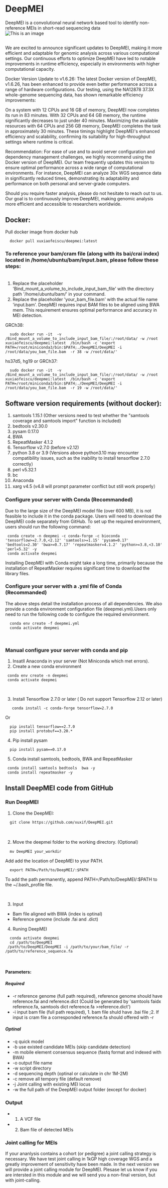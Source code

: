 # DeepMEI
DeepMEI is a convolutional neural network based tool to identify non-reference MEIs in short-read sequencing data
<br/>
![This is an image](https://github.com/xuxif/DeepMEI/blob/main/workflow.png)
<br/>
##
We are excited to announce significant updates to DeepMEI, making it more efficient and adaptable for genomic analysis across various computational settings. Our continuous efforts to optimize DeepMEI have led to notable improvements in runtime efficiency, especially in environments with higher computational capacity.

Docker Version Update to v1.6.26:
The latest Docker version of DeepMEI, v1.6.26, has been enhanced to provide even better performance across a range of hardware configurations. Our testing, using the NA12878 37.3X whole-genome sequencing data, has shown remarkable efficiency improvements:

On a system with 12 CPUs and 16 GB of memory, DeepMEI now completes its run in 83 minutes.
With 32 CPUs and 64 GB memory, the runtime significantly decreases to just under 40 minutes.
Maximizing the available resources with 64 CPUs and 256 GB memory, DeepMEI completes the task in approximately 30 minutes.
These timings highlight DeepMEI's enhanced efficiency and scalability, confirming its suitability for high-throughput settings where runtime is critical.

Recommendation:
For ease of use and to avoid server configuration and dependency management challenges, we highly recommend using the Docker version of DeepMEI. Our team frequently updates this version to ensure optimal performance across a wide range of computational environments. For instance, DeepMEI can analyze 30x WGS sequence data in significantly reduced times, demonstrating its adaptability and performance on both personal and server-grade computers.

Should you require faster analysis, please do not hesitate to reach out to us. Our goal is to continuously improve DeepMEI, making genomic analysis more efficient and accessible to researchers worldwide.
## Docker: <br />
Pull docker image from docker hub
```
  docker pull xuxiaofeiscu/deepmei:latest
```
### To reference your bam/cram file (along with its bai/crai index) located in /home/ubuntu/bam/input.bam, please follow these steps:<br /><br />
1. Replace the placeholder 'Bind_mount_a_volume_to_include_input_bam_file' with the directory path '/home/ubuntu/bam/' in your command.
2. Replace the placeholder 'your_bam_file.bam' with the actual file name 'input.bam'. DeepMEI  requires input BAM files to be aligned using BWA mem. This requirement ensures optimal performance and accuracy in MEI detection.


  GRCh38:
```
  sudo docker run -it  -v /Bind_mount_a_volume_to_include_input_bam_file/:/root/data/ -w /root xuxiaofeiscu/deepmei:latest  /bin/bash -c 'export PATH=/root/miniconda3/bin:$PATH;./DeepMEI/DeepMEI -i /root/data/you_bam_file.bam  -r 38 -w /root/data/'
```
  hs37d5, hg19 or GRCh37:
```
  sudo docker run -it  -v /Bind_mount_a_volume_to_include_input_bam_file/:/root/data/ -w /root xuxiaofeiscu/deepmei:latest  /bin/bash -c 'export PATH=/root/miniconda3/bin:$PATH;./DeepMEI/DeepMEI -i /root/data/you_bam_file.bam  -r 19 -w /root/data/'
```
## Software version requirements (without docker): <br />
1. samtools 1.15.1 (Other versions need to test whether the "samtools coverage and samtools import" function is included)<br />
2. bedtools v2.30.0<br />
3. pysam 0.17.0<br />
4. BWA<br />
5. RepeatMasker 4.1.2<br />
6. Tensorflow v2.7.0 (before v2.12)<br />
7. python 3.8 or 3.9 (Versions above python3.10 may encounter compatibility issues, such as the inability to install tensorflow 2.7.0 correctly）<br />
8. perl v5.32.1<br />
9. bc <br />
11. Anaconda <br />
12. xarg v4.5 (v4.8 will prompt parameter conflict but still work properly）

### Configure your server with Conda (Recommanded)
Due to the large size of the DeepMEI model file (over 600 MB), it is not feasible to include it in the conda package. Users will need to download the DeepMEI code separately from GitHub. To set up the required environment, users should run the following command:
 ```
  conda create -n deepmei -c conda-forge -c bioconda 'tensorflow>=2.7.0,<2.12' 'samtools>=1.15' 'pysam=0.17' 'bedtools=2.30' 'bwa>=0.7.17' 'repeatmasker=4.1.2' 'python>=3.8,<3.10' 'perl=5.32' -y
  conda activate deepmei
 ```
  Installing DeepMEI with Conda might take a long time, primarily because the installation of RepeatMasker requires significant time to download the library files.
</br>

### Configure your server with a .yml file of Conda (Recommanded)
The above steps detail the installation process of all dependencies. We also provide a conda environment configuration file (deepmei.yml).Users only need to run the following code to configure the required environment.
 ```
   conda env create -f deepmei.yml
   conda activate deepmei
 ```
</br>


### Manual configure your server with conda and pip
1. Insatll Anaconda in your server (Not Miniconda which met errors).
2. Create a new conda environment 
 
 ```
  conda env create -n deepmei 
  conda activate deepmei
 ```
 <br />
 
3. Install Tensorflow 2.7.0 or later ( Do not support Tensorflow 2.12 or later)

```
   conda install -c conda-forge tensorflow=2.7.0
 ```
   Or
 ```
   pip install tensorflow==2.7.0
   pip install protobuf==3.20.* 
 ```
4. Pip install pysam 

```
  pip install pysam==0.17.0
 ```
5. Conda install samtools, bedtools, BWA and RepeatMasker
 
 ```
  conda install samtools bedtools  bwa -y
  conda install repeatmasker -y
  ```

##  Install DeepMEI code from GitHub<br />

### Run DeepMEI
1. Clone the DeepMEI:<br/>

```
  git clone https://github.com/xuxif/DeepMEI.git
```
<br />

2. Move the deepmei folder to the working directory. (Optional） <br />

```
  mv DeepMEI your_workdir
```

  Add add the location of DeepMEI to your PATH.
```
  export PATH=/Path/to/DeepMEI/:$PATH
```
To add the path permanently, append PATH=/Path/to/DeepMEI/:$PATH to the ~/.bash_profile file.

<br />

3. Input <br/>

-   Bam file aligned with BWA (index is optinal)<br/>
-   Reference genome (include .fai and .dict)<br/>


4. Runing DeepMEI <br />

 ```
   conda activate deepmei
   cd /path/to/DeepMEI
  /path/to/DeepMEI/DeepMEI -i /path/to/your/bam_file/ -r /path/to/reference_sequence.fa
 ```
 <br />
 
#### Parameters:

##### Required

-  -r reference genome (full path required), reference genome should have reference.fai and reference.dict (Could be generated by 'samtools faidx reference.fa, samtools dict reference.fa >reference.dict')
-  -i input bam file (full path required), 1. bam file shuld have .bai file ;2. If input is cram file a corresponded reference.fa should offered with -r   

##### Optinal
-  -q quick model
-  -b use existed candidate MEIs (skip candidate detection)
-  -m mobile element consensus sequence (fastq format and indexed with BWA)
-  -o output file name
-  -w script directory 
-  -d sequencing depth (optinal or calculate in chr 1M-2M)
-  -c remove all tempory file (default remove)
-  -j Joint calling with existing MEI locus
-  -w the full path of the DeepMEI output folder (except for docker)

### Output

-  1. A VCF file
-  2. Bam file of detected MEIs

### Joint calling for MEIs
   If your ananlysis contains a cohort (or pedigree) a joint calling strategy is necessary. We have test joint calling in 1kGP high coverage WGS and a greatly improvement of sensitivity have been made. In the next version we will provide a joint calling module for DeepMEI. Plesase let us know if you are intersted in this module and we will send you a non-final version, but with joint-calling.
